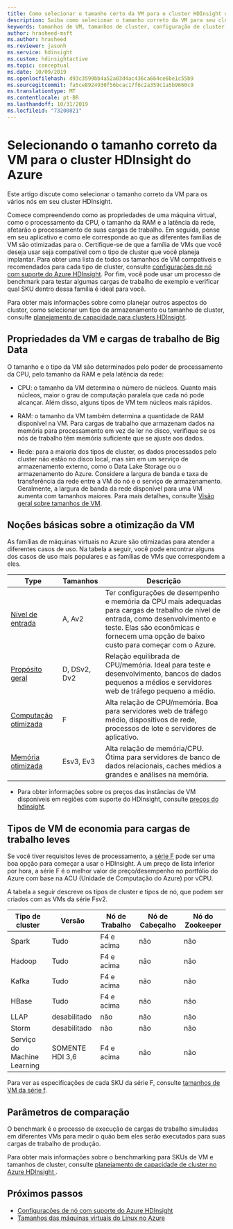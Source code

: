 ```yaml
---
title: Como selecionar o tamanho certo da VM para o cluster HDInsight do Azure
description: Saiba como selecionar o tamanho correto da VM para seu cluster HDInsight.
keywords: tamanhos de VM, tamanhos de cluster, configuração de cluster
author: hrasheed-msft
ms.author: hrasheed
ms.reviewer: jasonh
ms.service: hdinsight
ms.custom: hdinsightactive
ms.topic: conceptual
ms.date: 10/09/2019
ms.openlocfilehash: d93c3599bb4a52a03d4ac436ca664ce6be1c55b9
ms.sourcegitcommit: fa5ce8924930f56bcac17f6c2a359c1a5b9660c9
ms.translationtype: MT
ms.contentlocale: pt-BR
ms.lasthandoff: 10/31/2019
ms.locfileid: "73200821"
---
```

# <a name="selecting-the-right-vm-size-for-your-azure-hdinsight-cluster"></a>Selecionando o tamanho correto da VM para o cluster HDInsight do Azure

Este artigo discute como selecionar o tamanho correto da VM para os vários nós em seu cluster HDInsight. 

Comece compreendendo como as propriedades de uma máquina virtual, como o processamento da CPU, o tamanho da RAM e a latência da rede, afetarão o processamento de suas cargas de trabalho. Em seguida, pense em seu aplicativo e como ele corresponde ao que as diferentes famílias de VM são otimizadas para o. Certifique-se de que a família de VMs que você deseja usar seja compatível com o tipo de cluster que você planeja implantar. Para obter uma lista de todos os tamanhos de VM compatíveis e recomendados para cada tipo de cluster, consulte [configurações de nó com suporte do Azure HDInsight](hdinsight-supported-node-configuration.md). Por fim, você pode usar um processo de benchmark para testar algumas cargas de trabalho de exemplo e verificar qual SKU dentro dessa família é ideal para você.

Para obter mais informações sobre como planejar outros aspectos do cluster, como selecionar um tipo de armazenamento ou tamanho de cluster, consulte [planejamento de capacidade para clusters HDInsight](hdinsight-capacity-planning.md).

## <a name="vm-properties-and-big-data-workloads"></a>Propriedades da VM e cargas de trabalho de Big Data

O tamanho e o tipo da VM são determinados pelo poder de processamento da CPU, pelo tamanho da RAM e pela latência da rede:

- CPU: o tamanho da VM determina o número de núcleos. Quanto mais núcleos, maior o grau de computação paralela que cada nó pode alcançar. Além disso, alguns tipos de VM tem núcleos mais rápidos.

- RAM: o tamanho da VM também determina a quantidade de RAM disponível na VM. Para cargas de trabalho que armazenam dados na memória para processamento em vez de ler no disco, verifique se os nós de trabalho têm memória suficiente que se ajuste aos dados.

- Rede: para a maioria dos tipos de cluster, os dados processados pelo cluster não estão no disco local, mas sim em um serviço de armazenamento externo, como o Data Lake Storage ou o armazenamento do Azure. Considere a largura de banda e taxa de transferência da rede entre a VM do nó e o serviço de armazenamento. Geralmente, a largura de banda da rede disponível para uma VM aumenta com tamanhos maiores. Para mais detalhes, consulte [Visão geral sobre tamanhos de VM](https://docs.microsoft.com/azure/virtual-machines/linux/sizes).

## <a name="understanding-vm-optimization"></a>Noções básicas sobre a otimização da VM

As famílias de máquinas virtuais no Azure são otimizadas para atender a diferentes casos de uso. Na tabela a seguir, você pode encontrar alguns dos casos de uso mais populares e as famílias de VMs que correspondem a eles.

| Type                     | Tamanhos           |    Descrição       |
|--------------------------|-------------------|------------------------------------------------------------------------------------------------------------------------------------|
| [Nível de entrada](../virtual-machines/linux/sizes-general.md)          | A, Av2  | Ter configurações de desempenho e memória da CPU mais adequadas para cargas de trabalho de nível de entrada, como desenvolvimento e teste. Elas são econômicas e fornecem uma opção de baixo custo para começar com o Azure. |
| [Propósito geral](../virtual-machines/linux/sizes-general.md)          | D, DSv2, Dv2  | Relação equilibrada de CPU/memória. Ideal para teste e desenvolvimento, bancos de dados pequenos a médios e servidores web de tráfego pequeno a médio. |
| [Computação otimizada](../virtual-machines/linux/sizes-compute.md)        | F           | Alta relação de CPU/memória. Boa para servidores web de tráfego médio, dispositivos de rede, processos de lote e servidores de aplicativo.        |
| [Memória otimizada](../virtual-machines/linux/sizes-memory.md)         | Esv3, Ev3  | Alta relação de memória/CPU. Ótima para servidores de banco de dados relacionais, caches médios a grandes e análises na memória.                 |

- Para obter informações sobre os preços das instâncias de VM disponíveis em regiões com suporte do HDInsight, consulte [preços do hdinsight](https://azure.microsoft.com/en-us/pricing/details/hdinsight/).

## <a name="cost-saving-vm-types-for-light-workloads"></a>Tipos de VM de economia para cargas de trabalho leves

Se você tiver requisitos leves de processamento, a [série F](https://azure.microsoft.com/blog/f-series-vm-size/) pode ser uma boa opção para começar a usar o HDInsight. A um preço de lista inferior por hora, a série F é o melhor valor de preço/desempenho no portfólio do Azure com base na ACU (Unidade de Computação do Azure) por vCPU.

A tabela a seguir descreve os tipos de cluster e tipos de nó, que podem ser criados com as VMs da série Fsv2.

| Tipo de cluster | Versão | Nó de Trabalho | Nó de Cabeçalho | Nó do Zookeeper |
|---|---|---|---|---|
| Spark | Tudo | F4 e acima | não | não |
| Hadoop | Tudo | F4 e acima | não | não |
| Kafka | Tudo | F4 e acima | não | não |
| HBase | Tudo | F4 e acima | não | não |
| LLAP | desabilitado | não | não | não |
| Storm | desabilitado | não | não | não |
| Serviço do Machine Learning | SOMENTE HDI 3,6 | F4 e acima | não | não |

Para ver as especificações de cada SKU da série F, consulte [tamanhos de VM da série f](https://azure.microsoft.com/blog/f-series-vm-size/).

## <a name="benchmarking"></a>Parâmetros de comparação

O benchmark é o processo de execução de cargas de trabalho simuladas em diferentes VMs para medir o quão bem eles serão executados para suas cargas de trabalho de produção. 

Para obter mais informações sobre o benchmarking para SKUs de VM e tamanhos de cluster, consulte [planejamento de capacidade de cluster no Azure HDInsight ](hdinsight-capacity-planning.md#choose-the-vm-size-and-type).

## <a name="next-steps"></a>Próximos passos

- [Configurações de nó com suporte do Azure HDInsight](hdinsight-supported-node-configuration.md)
- [Tamanhos das máquinas virtuais do Linux no Azure](../virtual-machines/linux/sizes.md)
